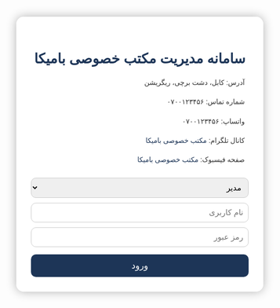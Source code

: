 
<html lang="fa" dir="rtl">
<head>
  <meta charset="UTF-8" />
  <title>سامانه مدیریت مکتب افغان</title>
  <link href="https://fonts.googleapis.com/css2?family=Vazirmatn&display=swap" rel="stylesheet" />
  <link
    rel="stylesheet"
    href="https://cdnjs.cloudflare.com/ajax/libs/font-awesome/6.0.0-beta3/css/all.min.css"
  />
  <style>
    * {
      font-family: 'Vazirmatn', sans-serif;
    }
    body {
      background: url('https://images.unsplash.com/photo-1577896851231-70ef18881754?ixlib=rb-4.0.3&auto=format&fit=crop&w=1350&q=80')
        no-repeat center center fixed;
      background-size: cover;
      margin: 0;
      display: flex;
      justify-content: center;
      align-items: center;
      min-height: 100vh;
      direction: rtl;
    }
    .container,
    .admin-panel,
    .teacher-panel,
    .parent-panel {
      background-color: rgba(255, 255, 255, 0.95);
      border-radius: 15px;
      padding: 30px;
      width: 90%;
      max-width: 600px;
      box-shadow: 0 0 20px rgba(0, 0, 0, 0.3);
      text-align: center;
    }
    h1,
    h2,
    h3 {
      color: #1d3557;
      margin-bottom: 15px;
    }
    input,
    select,
    textarea {
      width: 100%;
      padding: 10px;
      margin-top: 10px;
      border-radius: 10px;
      border: 1px solid #ccc;
      box-sizing: border-box;
      font-size: 16px;
      font-family: 'Vazirmatn', sans-serif;
    }
    button {
      width: 100%;
      padding: 12px;
      background-color: #1d3557;
      color: white;
      border: none;
      border-radius: 10px;
      margin-top: 15px;
      font-size: 18px;
      cursor: pointer;
      transition: background-color 0.3s;
    }
    button:hover {
      background-color: #0d1c34;
    }
    .hidden {
      display: none;
    }
    .record {
      background-color: #f0f8ff;
      border-left: 6px solid #1d3557;
      border-radius: 10px;
      padding: 18px 22px;
      margin-top: 18px;
      text-align: right;
      font-size: 1.1rem;
      color: #2a2a2a;
      box-shadow: 0 3px 8px rgba(0, 0, 0, 0.1);
      line-height: 1.6;
      font-weight: 600;
    }
    .record b {
      color: #1d3557;
      display: inline-block;
      min-width: 120px;
    }
    .school-info {
      margin-top: 20px;
      text-align: right;
      font-size: 14px;
      line-height: 1.8;
      color: #333;
    }
    .school-info i {
      margin-left: 8px;
      color: #1d3557;
    }
    .user-list {
      text-align: right;
      margin-top: 20px;
    }
    .user-item {
      background: #f1f1f1;
      padding: 10px;
      border-radius: 8px;
      margin-top: 10px;
      display: flex;
      justify-content: space-between;
      align-items: center;
      gap: 10px;
    }
    .user-item input {
      margin: 0 5px;
      padding: 6px 10px;
      font-size: 15px;
      border-radius: 6px;
      border: 1px solid #ccc;
      flex: 1;
    }
    a {
      color: #1d3557;
      text-decoration: none;
    }
    a:hover {
      text-decoration: underline;
    }
  </style>
</head>
<body>
  <div class="container" id="login-panel">
    <h1>سامانه مدیریت مکتب خصوصی بامیکا</h1>
    <div class="school-info">
      <p><i class="fas fa-map-marker-alt"></i> آدرس: کابل، دشت برچی، ریگریشن</p>
      <p><i class="fas fa-phone"></i> شماره تماس: ۰۷۰۰۱۲۳۴۵۶</p>
      <p><i class="fab fa-whatsapp"></i> واتساپ: ۰۷۰۰۱۲۳۴۵۶</p>
      <p>
        <i class="fab fa-telegram"></i> کانال تلگرام:
        <a href="https://t.me/maktab_bamika" target="_blank">مکتب خصوصی بامیکا</a>
      </p>
      <p>
        <i class="fab fa-facebook"></i> صفحه فیسبوک:
        <a href="https://facebook.com/maktab_bamika" target="_blank">مکتب خصوصی بامیکا</a>
      </p>
    </div>
    <select id="userTypeSelect">
      <option value="admin">مدیر</option>
      <option value="teacher">معلم</option>
      <option value="parent">والدین</option>
    </select>
    <input type="text" id="username" placeholder="نام کاربری" />
    <input type="password" id="password" placeholder="رمز عبور" />
    <button onclick="handleLogin()">ورود</button>
  </div>

  <div class="admin-panel hidden" id="admin-panel">
    <h2>پنل مدیریت</h2>
    <h3>افزودن معلم</h3>
    <input type="text" id="teacherUser" placeholder="نام کاربری معلم" />
    <input type="password" id="teacherPass" placeholder="رمز عبور معلم" />
    <button onclick="registerSpecificUser('teacher')">ثبت معلم</button>
    <div id="teacherList" class="user-list"></div>

    <h3>افزودن والد</h3>
    <input type="text" id="parentUser" placeholder="نام کاربری والد" />
    <input type="password" id="parentPass" placeholder="رمز عبور والد" />
    <button onclick="registerSpecificUser('parent')">ثبت والد</button>
    <div id="parentList" class="user-list"></div>

    <button onclick="logout()">خروج</button>
  </div>

  <div class="teacher-panel hidden" id="teacher-panel">
    <h2>پنل معلم</h2>
    <input type="text" id="studentName" placeholder="نام شاگرد" />
    <input type="text" id="studentFather" placeholder="نام پدر شاگرد" />
    <select id="grade">
      <option disabled selected>انتخاب صنف</option>
      <script>
        for (let i = 1; i <= 10; i++) {
          document.write(
            `<option value="${i}الف">صنف ${i} الف</option><option value="${i}ب">صنف ${i} ب</option>`
          );
        }
      </script>
    </select>
    <input type="text" id="subject" placeholder="مضمون" />
    <select id="performance">
      <option value="عالی">عالی</option>
      <option value="متوسط">متوسط</option>
      <option value="ضعیف">ضعیف</option>
    </select>
    <textarea id="extraNote" placeholder="توضیحات اضافی"></textarea>
    <input type="date" id="recordDate" />
    <button onclick="submitStudentData()">ثبت آمار</button>
    <div id="teacherRecords"></div>
    <button onclick="logout()">خروج</button>
  </div>

  <div class="parent-panel hidden" id="parent-panel">
    <h2>پنل والدین</h2>
    <div id="studentInfo"></div>
    <button onclick="logout()">خروج</button>
  </div>

  <script>
    let users = JSON.parse(localStorage.getItem('users')) || {
      admin: { مدیر: '1234' },
      teacher: {},
      parent: {},
    };
    let studentRecords = JSON.parse(localStorage.getItem('records')) || [];
    let currentUser = null;
    let currentRole = null;

    function saveData() {
      localStorage.setItem('users', JSON.stringify(users));
      localStorage.setItem('records', JSON.stringify(studentRecords));
    }

    function handleLogin() {
      const username = document.getElementById('username').value.trim();
      const password = document.getElementById('password').value.trim();
      const userType = document.getElementById('userTypeSelect').value;
      if (users[userType][username] === password) {
        currentUser = username;
        currentRole = userType;
        document.getElementById('login-panel').classList.add('hidden');
        document.getElementById(`${userType}-panel`).classList.remove('hidden');
        if (userType === 'parent') showStudentInfo();
        if (userType === 'teacher') showTeacherRecords();
        if (userType === 'admin') showUserLists();
      } else {
        alert('اطلاعات ورود نادرست است.');
      }
    }

    function registerSpecificUser(role) {
      const username = document.getElementById(`${role}User`).value.trim();
      const password = document.getElementById(`${role}Pass`).value.trim();
      if (!username || !password) return alert('تمام فیلدها الزامی است.');
      users[role][username] = password;
      saveData();
      document.getElementById(`${role}User`).value = '';
      document.getElementById(`${role}Pass`).value = '';
      alert('کاربر با موفقیت ثبت شد.');
      showUserLists();
    }

    function showUserLists() {
      ['teacher', 'parent'].forEach((role) => {
        const div = document.getElementById(role + 'List');
        div.innerHTML = Object.entries(users[role])
          .map(
            ([user, pass]) => `
          <div class="user-item">
            <input value="${user}" data-role="${role}" data-field="user" />
            <input value="${pass}" data-role="${role}" data-user="${user}" data-field="pass" />
            <button onclick="updateUser(this)">ویرایش</button>
          </div>
        `
          )
          .join('');
      });
    }

    function updateUser(btn) {
      const container = btn.parentElement;
      const usernameInput = container.querySelector('input[data-field="user"]');
      const passwordInput = container.querySelector('input[data-field="pass"]');
      const oldUser = passwordInput.getAttribute('data-user');
      const role = usernameInput.getAttribute('data-role');
      const newUser = usernameInput.value.trim();
      const newPass = passwordInput.value.trim();
      if (!newUser || !newPass) return alert('فیلدها نمی‌توانند خالی باشند.');
      // حذف کاربر قدیمی و اضافه کاربر جدید
      if (oldUser !== newUser) {
        delete users[role][oldUser];
      }
      users[role][newUser] = newPass;
      saveData();
      alert('اطلاعات کاربر بروز شد.');
      showUserLists();
    }

    function submitStudentData() {
      const name = document.getElementById('studentName').value.trim();
      const father = document.getElementById('studentFather').value.trim();
      const grade = document.getElementById('grade').value;
      const subject = document.getElementById('subject').value.trim();
      const performance = document.getElementById('performance').value;
      const note = document.getElementById('extraNote').value.trim();
      const date = document.getElementById('recordDate').value;
      if (!name || !father || !grade || !subject || !performance || !date) {
        return alert('لطفا تمام فیلدهای ضروری را پر کنید.');
      }
      studentRecords.push({ name, father, grade, subject, performance, note, date });
      saveData();
      alert('اطلاعات شاگرد ثبت شد.');
      // پاک کردن فرم
      document.getElementById('studentName').value = '';
      document.getElementById('studentFather').value = '';
      document.getElementById('grade').value = '';
      document.getElementById('subject').value = '';
      document.getElementById('performance').value = 'عالی';
      document.getElementById('extraNote').value = '';
      document.getElementById('recordDate').value = '';
      showTeacherRecords();
    }

    function showTeacherRecords() {
      const container = document.getElementById('teacherRecords');
      if (studentRecords.length === 0) {
        container.innerHTML = '<p>هیچ رکوردی ثبت نشده است.</p>';
        return;
      }
      container.innerHTML = studentRecords
        .map(
          (r) => `
          <div class="record">
            <div><b>نام شاگرد:</b> ${r.name}</div>
            <div><b>نام پدر:</b> ${r.father}</div>
            <div><b>صنف:</b> ${r.grade}</div>
            <div><b>مضمون:</b> ${r.subject}</div>
            <div><b>عملکرد:</b> ${r.performance}</div>
            <div><b>توضیحات:</b> ${r.note || 'ندارد'}</div>
            <div><b>تاریخ ثبت:</b> ${r.date}</div>
          </div>
        `
        )
        .join('');
    }

    function showStudentInfo() {
      const container = document.getElementById('studentInfo');
      if (studentRecords.length === 0) {
        container.innerHTML = '<p>هیچ رکوردی ثبت نشده است.</p>';
        return;
      }
      // نمایش تمام اطلاعات با استایل مشابه
      container.innerHTML = studentRecords
        .map(
          (r) => `
          <div class="record">
            <div><b>نام شاگرد:</b> ${r.name}</div>
            <div><b>نام پدر:</b> ${r.father}</div>
            <div><b>صنف:</b> ${r.grade}</div>
            <div><b>مضمون:</b> ${r.subject}</div>
            <div><b>عملکرد:</b> ${r.performance}</div>
            <div><b>توضیحات:</b> ${r.note || 'ندارد'}</div>
            <div><b>تاریخ ثبت:</b> ${r.date}</div>
          </div>
        `
        )
        .join('');
    }

    function logout() {
      currentUser = null;
      currentRole = null;
      document.getElementById('login-panel').classList.remove('hidden');
      ['admin', 'teacher', 'parent'].forEach((role) =>
        document.getElementById(`${role}-panel`).classList.add('hidden')
      );
      document.getElementById('username').value = '';
      document.getElementById('password').value = '';
    }
  </script>
</body>
</html>
